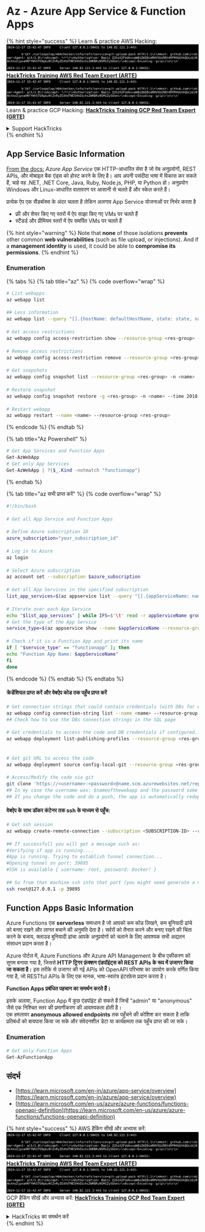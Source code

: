 # Az - Azure App Service & Function Apps

{% hint style="success" %}
Learn & practice AWS Hacking:<img src="../../../.gitbook/assets/image (1).png" alt="" data-size="line">[**HackTricks Training AWS Red Team Expert (ARTE)**](https://training.hacktricks.xyz/courses/arte)<img src="../../../.gitbook/assets/image (1).png" alt="" data-size="line">\
Learn & practice GCP Hacking: <img src="../../../.gitbook/assets/image (2).png" alt="" data-size="line">[**HackTricks Training GCP Red Team Expert (GRTE)**<img src="../../../.gitbook/assets/image (2).png" alt="" data-size="line">](https://training.hacktricks.xyz/courses/grte)

<details>

<summary>Support HackTricks</summary>

* Check the [**subscription plans**](https://github.com/sponsors/carlospolop)!
* **Join the** 💬 [**Discord group**](https://discord.gg/hRep4RUj7f) or the [**telegram group**](https://t.me/peass) or **follow** us on **Twitter** 🐦 [**@hacktricks\_live**](https://twitter.com/hacktricks\_live)**.**
* **Share hacking tricks by submitting PRs to the** [**HackTricks**](https://github.com/carlospolop/hacktricks) and [**HackTricks Cloud**](https://github.com/carlospolop/hacktricks-cloud) github repos.

</details>
{% endhint %}

## App Service Basic Information

[From the docs:](https://learn.microsoft.com/en-us/azure/app-service/overview) _Azure App Service_ एक HTTP-आधारित सेवा है जो वेब अनुप्रयोगों, REST APIs, और मोबाइल बैक एंड्स को होस्ट करने के लिए है। आप अपनी पसंदीदा भाषा में विकास कर सकते हैं, चाहे वह .NET, .NET Core, Java, Ruby, Node.js, PHP, या Python हो। अनुप्रयोग Windows और Linux-आधारित वातावरण पर आसानी से चलते हैं और स्केल करते हैं।

प्रत्येक ऐप एक सैंडबॉक्स के अंदर चलता है लेकिन अलगाव App Service योजनाओं पर निर्भर करता है

* फ्री और शेयर किए गए स्तरों में ऐप साझा किए गए VMs पर चलते हैं
* स्टैंडर्ड और प्रीमियम स्तरों में ऐप समर्पित VMs पर चलते हैं

{% hint style="warning" %}
Note that **none** of those isolations **prevents** other common **web vulnerabilities** (such as file upload, or injections). And if a **management identity** is used, it could be able to **compromise its permissions**.
{% endhint %}

### Enumeration

{% tabs %}
{% tab title="az" %}
{% code overflow="wrap" %}
```bash
# List webapps
az webapp list

## Less information
az webapp list --query "[].{hostName: defaultHostName, state: state, name: name, resourcegroup: resourceGroup}"

# Get access restrictions
az webapp config access-restriction show --resource-group <res-group> -n <name>

# Remove access restrictions
az webapp config access-restriction remove --resource-group <res-group> -n <name> --rule-name <rule-name>

# Get snapshots
az webapp config snapshot list --resource-group <res-group> -n <name>

# Restore snapshot
az webapp config snapshot restore -g <res-group> -n <name> --time 2018-12-11T23:34:16.8388367

# Restart webapp
az webapp restart --name <name> --resource-group <res-group>
```
{% endcode %}
{% endtab %}

{% tab title="Az Powershell" %}
```powershell
# Get App Services and Function Apps
Get-AzWebApp
# Get only App Services
Get-AzWebApp | ?{$_.Kind -notmatch "functionapp"}
```
{% endtab %}

{% tab title="az सभी प्राप्त करें" %}
{% code overflow="wrap" %}
```bash
#!/bin/bash

# Get all App Service and Function Apps

# Define Azure subscription ID
azure_subscription="your_subscription_id"

# Log in to Azure
az login

# Select Azure subscription
az account set --subscription $azure_subscription

# Get all App Services in the specified subscription
list_app_services=$(az appservice list --query "[].{appServiceName: name, group: resourceGroup}" -o tsv)

# Iterate over each App Service
echo "$list_app_services" | while IFS=$'\t' read -r appServiceName group; do
# Get the type of the App Service
service_type=$(az appservice show --name $appServiceName --resource-group $group --query "kind" -o tsv)

# Check if it is a Function App and print its name
if [ "$service_type" == "functionapp" ]; then
echo "Function App Name: $appServiceName"
fi
done
```
{% endcode %}
{% endtab %}
{% endtabs %}

#### क्रेडेंशियल प्राप्त करें और वेबऐप कोड तक पहुँच प्राप्त करें
```bash
# Get connection strings that could contain credentials (with DBs for example)
az webapp config connection-string list --name <name> --resource-group <res-group>
## Check how to use the DBs connection strings in the SQL page

# Get credentials to access the code and DB credentials if configured.
az webapp deployment list-publishing-profiles --resource-group <res-group> -n <name>


# Get git URL to access the code
az webapp deployment source config-local-git --resource-group <res-group> -n <name>

# Access/Modify the code via git
git clone 'https://<username>:<password>@name.scm.azurewebsites.net/repo-name.git'
## In my case the username was: $nameofthewebapp and the password some random chars
## If you change the code and do a push, the app is automatically redeployed
```
#### वेबऐप के साथ डॉकर कंटेनर तक ssh के माध्यम से पहुँच:
```bash
# Get ssh session
az webapp create-remote-connection --subscription <SUBSCRIPTION-ID> --resource-group <RG-NAME> -n <APP-SERVICE-NAME>

## If successfull you will get a message such as:
#Verifying if app is running....
#App is running. Trying to establish tunnel connection...
#Opening tunnel on port: 39895
#SSH is available { username: root, password: Docker! }

## So from that machine ssh into that port (you might need generate a new ssh session to the jump host)
ssh root@127.0.0.1 -p 39895
```
## Function Apps Basic Information

Azure Functions एक **serverless** समाधान है जो आपको कम कोड लिखने, कम बुनियादी ढांचे को बनाए रखने और लागत बचाने की अनुमति देता है। सर्वरों को तैनात करने और बनाए रखने की चिंता करने के बजाय, क्लाउड बुनियादी ढांचा आपके अनुप्रयोगों को चलाने के लिए आवश्यक सभी अद्यतन संसाधन प्रदान करता है।

Azure पोर्टल में, Azure Functions और Azure API Management के बीच एकीकरण को सुगम बनाया गया है, जिससे **HTTP ट्रिगर फ़ंक्शन एंडपॉइंट्स को REST APIs के रूप में उजागर किया जा सकता है**। इस तरीके से उजागर की गई APIs को OpenAPI परिभाषा का उपयोग करके वर्णित किया गया है, जो RESTful APIs के लिए एक मानक, भाषा-स्वतंत्र इंटरफ़ेस प्रदान करता है।

**Function Apps प्रबंधित पहचान का समर्थन करते हैं।**

इसके अलावा, Function App में कुछ एंडपॉइंट हो सकते हैं जिन्हें "admin" या "anonymous" जैसे एक निश्चित स्तर की प्रमाणीकरण की आवश्यकता होती है।\
एक हमलावर **anonymous allowed endpoints** तक पहुँचने की कोशिश कर सकता है ताकि प्रतिबंधों को बायपास किया जा सके और संवेदनशील डेटा या कार्यक्षमता तक पहुँच प्राप्त की जा सके।

### Enumeration
```powershell
# Get only Function Apps
Get-AzFunctionApp
```
## संदर्भ

* [https://learn.microsoft.com/en-in/azure/app-service/overview](https://learn.microsoft.com/en-in/azure/app-service/overview)
* [https://learn.microsoft.com/en-us/azure/azure-functions/functions-openapi-definition](https://learn.microsoft.com/en-us/azure/azure-functions/functions-openapi-definition)

{% hint style="success" %}
AWS हैकिंग सीखें और अभ्यास करें:<img src="../../../.gitbook/assets/image (1).png" alt="" data-size="line">[**HackTricks Training AWS Red Team Expert (ARTE)**](https://training.hacktricks.xyz/courses/arte)<img src="../../../.gitbook/assets/image (1).png" alt="" data-size="line">\
GCP हैकिंग सीखें और अभ्यास करें: <img src="../../../.gitbook/assets/image (2).png" alt="" data-size="line">[**HackTricks Training GCP Red Team Expert (GRTE)**<img src="../../../.gitbook/assets/image (2).png" alt="" data-size="line">](https://training.hacktricks.xyz/courses/grte)

<details>

<summary>HackTricks का समर्थन करें</summary>

* [**सदस्यता योजनाएँ**](https://github.com/sponsors/carlospolop) देखें!
* **हमारे** 💬 [**Discord समूह**](https://discord.gg/hRep4RUj7f) या [**telegram समूह**](https://t.me/peass) में शामिल हों या **Twitter** 🐦 पर हमें **फॉलो करें** [**@hacktricks\_live**](https://twitter.com/hacktricks\_live)**.**
* **हैकिंग ट्रिक्स साझा करें और** [**HackTricks**](https://github.com/carlospolop/hacktricks) और [**HackTricks Cloud**](https://github.com/carlospolop/hacktricks-cloud) गिटहब रिपोजिटरी में PR सबमिट करें।

</details>
{% endhint %}
